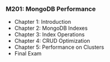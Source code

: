### M201: MongoDB Performance

- Chapter 1: Introduction
- Chapter 2: MongoDB Indexes
- Chapter 3: Index Operations
- Chapter 4: CRUD Optimization
- Chapter 5: Performance on Clusters
- Final Exam
